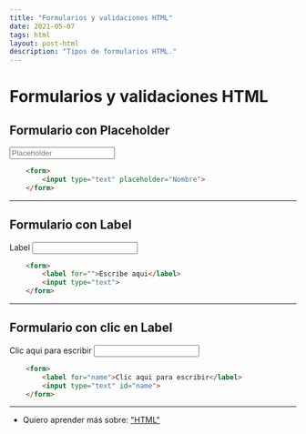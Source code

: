 ```yaml
---
title: "Formularios y validaciones HTML"
date: 2021-05-07
tags: html
layout: post-html
description: "Tipos de formularios HTML."
---
```


# Formularios y validaciones HTML

## Formulario con Placeholder

<form>
	<input type="text" placeholder="Placeholder">
</form>

```html
    <form>
        <input type="text" placeholder="Nombre">
    </form>
```

***

## Formulario con Label

<form>
	<label for="">Label</label>
	<input type="text">
</form>

```html
    <form>
        <label for="">Escribe aqui</label>
        <input type="text">
    </form>
```

***

## Formulario con clic en Label
<form>
	<label for="name">Clic aqui para escribir</label>
	<input type="text" id="name">
</form>

```html
    <form>
        <label for="name">Clic aqui para escribir</label>
        <input type="text" id="name">
    </form>
```

***

- Quiero aprender más sobre: ["HTML"](../00/html)

